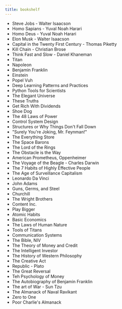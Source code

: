 ```yaml
---
title: bookshelf
---
```


- Steve Jobs - Walter Isaacson
- Homo Sapians - Yuval Noah Harari
- Homo Deus - Yuval Noah Harari
- Elon Musk - Walter Isaacson
- Capital in the Twenty First Century - Thomas Piketty
- Kill Chain - Christian Brose
- Think Fast and Slow - Daniel Khaneman
- Titan
- Napoleon
- Benjamin Franklin
- Einstein
- Popel Vuh
- Deep Learning Patterns and Practices
- Python Tools for Scientists
- The Elegant Universe
- These Truths
- Get Rich With Dividends
- Shoe Dog
- The 48 Laws of Power
- Control System Design
- Structures or Why Things Don't Fall Down
- "Surely You're Joking,  Mr. Feynman!"
- The Everything Store
- The Space Barons
- The Lord of the Rings
- The Obstacle is the Way
- American Prometheus, Oppenheimer
- The Voyage of the Beagle - Charles Darwin
- The 7 Habits of Highly Effective People
- The Age of Surveillance Capitalism
- Leonardo Da Vinci
- John Adams
- Guns, Germs, and Steel
- Churchill
- The Wright Brothers
- Content Inc.
- Play Bigger
- Atomic Habits
- Basic Economics
- The Laws of Human Nature
- Tools of Titans
- Communication Systems
- The Bible, NIV
- The Theory of Money and Credit
- The Intelligent Investor
- The History of Western Philosophy
- The Creative Act
- Republic - Plato 
- The Great Reversal
- Teh Psychology of Money
- The Autobiography of Benjamin Franklin
- The art of War - Sun Tzu
- The Almanack of Naval Ravikant
- Zero to One
- Poor Charlie's Almanack
